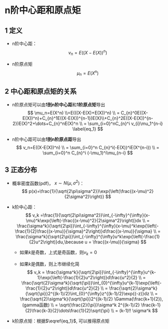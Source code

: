 # n阶中心距和原点矩

## 1 定义

* n阶中心距：
  $$
  v_n=E((X-E(X))^n)
  $$

* n阶原点矩
  $$
  \mu_n=E(X^n)
  $$

## 2 中心距和原点矩的关系

* n阶原点矩可以由**1到n阶中心距**和**1阶原点矩**导出
  $$
  \mu_n=E(X^n)
  \\=E(((X-E(X)+E(X))^n)
  \\ = C_{n}^0E((X-E(X))^n)+C_{n}^1E((X-E(X))^{n-1})E(X)\\+C_{n}^2E((X-E(X))^{n-2})E(X)^2+\dots+C_{n}^nE(X)^n
  \\ = \sum_{i=0}^nC_{n}^i v_{i}\mu_1^{n-i} \label{eq_1}
  $$
  

* n阶中心距可以由**1到n阶原点距**导出
  $$
  v_n=E((X-E(X))^n)
  \\ = \sum_{i=0}^n C_{n}^i(-E(X))^iE(X^{n-i})
  \\ = \sum_{i=0}^n C_{n}^i (-\mu_1)^i\mu_{n-i}
  $$



## 3 正态分布

* 概率密度函数(pdf)， $x\sim N(\mu,\sigma^2)$：
  $$
  p(x)=\frac{1}{\sqrt{2\pi\sigma^2}}\exp{\left(\frac{(x-\mu)^2}{2\sigma^2}\right)}
  $$

* k阶中心距：
  $$
  v_k =\frac{1}{\sqrt{2\pi\sigma^2}}\int_{-\infty}^{\infty}(x-\mu)^k\exp{\left(-\frac{(x-\mu)^2}{2\sigma^2}\right)}dx
  \\ = \frac{\sigma^k}{\sqrt{2\pi}}\int_{-\infty}^{\infty}(x-\mu)^k\exp{\left(-\frac{1}{2}\frac{(x-\mu)}{\sigma}^2\right)}d\frac{(x-\mu)}{\sigma}
  \\ = \frac{\sigma^k}{\sqrt{2\pi}}\int_{-\infty}^{\infty}u^k\exp{\left(-\frac{1}{2}u^2\right)}du,\because u = \frac{(x-\mu)}{\sigma}
  $$

  * 如果$k$是奇数，上式是奇函数，则$v_k=0$

  * 如果$k$是偶数，则上市继续化简
    $$
    v_k = \frac{\sigma^k}{\sqrt{2\pi}}\int_{-\infty}^{\infty}u^{k-1}\exp{\left(-\frac{1}{2}u^2\right)}d\frac{u^2}{2}
    \\ = \frac{\sqrt{2}\sigma^k}{\sqrt{\pi}}\int_{0}^{\infty}u^{k-1}\exp{\left(-\frac{1}{2}u^2\right)}d\frac{u^2}{2}
    \\ = \frac{\sqrt{2}\sigma^k}{\sqrt{\pi}}2^{(k-1)/2}\int_{0}^{\infty}z^{(k-1)/2}\exp{(-z)}dz
    \\ = \frac{\sqrt{2}\sigma^k}{\sqrt{\pi}}2^{(k-1)/2} \Gamma(\frac{k+1}{2}),(gamma函数)
    \\ = \sqrt{\frac{2}{\pi}}\sigma^k 2^{(k-1)/2} \frac{k-1}{2}\frac{k-3}{2}\dots\frac{1}{2}\sqrt{\pi}
    \\ = (k-1)!! \sigma^k
    $$

* k阶原点矩：根据$\eqref{eq_1}$, 可以推得原点矩

  

  